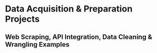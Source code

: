 # Data Acquisition & Preparation Projects
## Web Scraping, API Integration, Data Cleaning & Wrangling Examples
